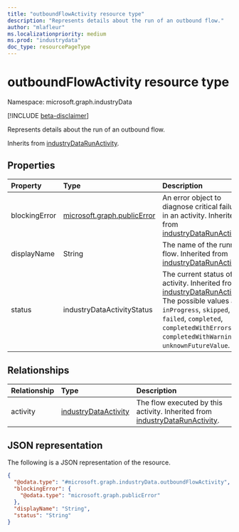 ```yaml
---
title: "outboundFlowActivity resource type"
description: "Represents details about the run of an outbound flow."
author: "mlafleur"
ms.localizationpriority: medium
ms.prod: "industrydata"
doc_type: resourcePageType
---
```


# outboundFlowActivity resource type

Namespace: microsoft.graph.industryData

[!INCLUDE [beta-disclaimer](../../includes/beta-disclaimer.md)]

Represents details about the run of an outbound flow.

Inherits from [industryDataRunActivity](../resources/industrydata-industrydatarunactivity.md).

## Properties

| Property      | Type                                                       | Description                                                                                                                                                                                                                                                                    |
| :------------ | :--------------------------------------------------------- | :----------------------------------------------------------------------------------------------------------------------------------------------------------------------------------------------------------------------------------------------------------------------------- |
| blockingError | [microsoft.graph.publicError](../resources/publicerror.md) | An error object to diagnose critical failures in an activity. Inherited from [industryDataRunActivity](../resources/industrydata-industrydatarunactivity.md).                                                                                                                  |
| displayName   | String                                                     | The name of the running flow. Inherited from [industryDataRunActivity](../resources/industrydata-industrydatarunactivity.md).                                                                                                                                           |
| status        | industryDataActivityStatus                                 | The current status of the activity. Inherited from [industryDataRunActivity](../resources/industrydata-industrydatarunactivity.md). The possible values are: `inProgress`, `skipped`, `failed`, `completed`, `completedWithErrors`, `completedWithWarnings`, `unknownFutureValue`. |

## Relationships

| Relationship | Type                                                                      | Description                                                                                                                     |
| :----------- | :------------------------------------------------------------------------ | :------------------------------------------------------------------------------------------------------------------------------ |
| activity     | [industryDataActivity](../resources/industrydata-industrydataactivity.md) | The flow executed by this activity. Inherited from [industryDataRunActivity](../resources/industrydata-industrydatarunactivity.md). |

## JSON representation

The following is a JSON representation of the resource.

<!-- {
  "blockType": "resource",
  "keyProperty": "id",
  "@odata.type": "microsoft.graph.industryData.outboundFlowActivity",
  "baseType": "microsoft.graph.industryData.industryDataRunActivity",
  "openType": false
}
-->

```json
{
  "@odata.type": "#microsoft.graph.industryData.outboundFlowActivity",
  "blockingError": {
    "@odata.type": "microsoft.graph.publicError"
  },
  "displayName": "String",
  "status": "String"
}
```
